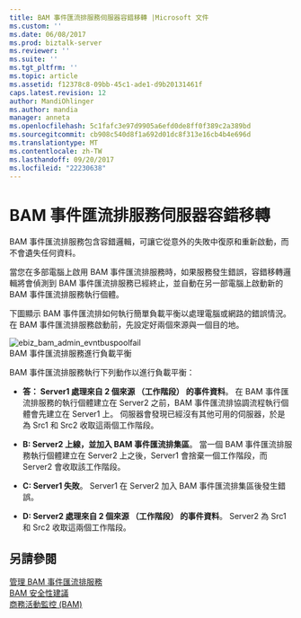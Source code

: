 ```yaml
---
title: BAM 事件匯流排服務伺服器容錯移轉 |Microsoft 文件
ms.custom: ''
ms.date: 06/08/2017
ms.prod: biztalk-server
ms.reviewer: ''
ms.suite: ''
ms.tgt_pltfrm: ''
ms.topic: article
ms.assetid: f12378c8-09bb-45c1-ade1-d9b20131461f
caps.latest.revision: 12
author: MandiOhlinger
ms.author: mandia
manager: anneta
ms.openlocfilehash: 5c1fafc3e97d9905a6efd0de8ff0f389c2a389bd
ms.sourcegitcommit: cb908c540d8f1a692d01dc8f313e16cb4b4e696d
ms.translationtype: MT
ms.contentlocale: zh-TW
ms.lasthandoff: 09/20/2017
ms.locfileid: "22230638"
---
```

# <a name="bam-event-bus-service-server-failover"></a>BAM 事件匯流排服務伺服器容錯移轉
BAM 事件匯流排服務包含容錯邏輯，可讓它從意外的失敗中復原和重新啟動，而不會遺失任何資料。  
  
 當您在多部電腦上啟用 BAM 事件匯流排服務時，如果服務發生錯誤，容錯移轉邏輯將會偵測到 BAM 事件匯流排服務已經終止，並自動在另一部電腦上啟動新的 BAM 事件匯流排服務執行個體。  
  
 下圖顯示 BAM 事件匯流排如何執行簡單負載平衡以處理電腦或網路的錯誤情況。 在 BAM 事件匯流排服務啟動前，先設定好兩個來源與一個目的地。  
  
 ![](../core/media/ebiz-bam-admin-evntbuspoolfail.gif "ebiz_bam_admin_evntbuspoolfail")  
BAM 事件匯流排服務進行負載平衡  
  
 BAM 事件匯流排服務執行下列動作以進行負載平衡：  
  
-   **答： Server1 處理來自 2 個來源 （工作階段） 的事件資料**。 在 BAM 事件匯流排服務的執行個體建立在 Server2 之前，BAM 事件匯流排協調流程執行個體會先建立在 Server1 上。 伺服器會發現已經沒有其他可用的伺服器，於是為 Src1 和 Src2 收取這兩個工作階段。  
  
-   **B: Server2 上線，並加入 BAM 事件匯流排集區**。 當一個 BAM 事件匯流排服務執行個體建立在 Server2 上之後，Server1 會捨棄一個工作階段，而 Server2 會收取該工作階段。  
  
-   **C: Server1 失敗**。 Server1 在 Server2 加入 BAM 事件匯流排集區後發生錯誤。  
  
-   **D: Server2 處理來自 2 個來源 （工作階段） 的事件資料**。 Server2 為 Src1 和 Src2 收取這兩個工作階段。  
  
## <a name="see-also"></a>另請參閱  
 [管理 BAM 事件匯流排服務](../core/managing-the-bam-event-bus-service.md)   
 [BAM 安全性建議](../core/bam-security-recommendations.md)   
 [商務活動監控 (BAM)](../core/business-activity-monitoring-bam.md)